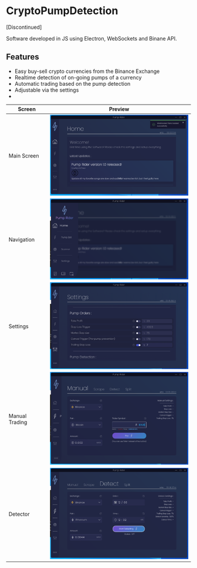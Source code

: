 # CryptoPumpDetection
[Discontinued] 

Software developed in JS using Electron, WebSockets and Binane API.

## Features
- Easy buy-sell crypto currencies from the Binance Exchange
- Realtime detection of on-going pumps of a currency
- Automatic trading based on the pump detection
- Adjustable via the settings
- 
| Screen     | Preview |
| ---      | ---       |
| Main Screen | <img src="https://github.com/MrAlvaroRamirez/CryptoPumpDetection/blob/main/preview/main.PNG" width=420 />|
| Navigation| <img src="https://github.com/MrAlvaroRamirez/CryptoPumpDetection/blob/main/preview/navigation.PNG" width=420 />|
| Settings | <img src="https://github.com/MrAlvaroRamirez/CryptoPumpDetection/blob/main/preview/settings.PNG" width=420/>|
| Manual Trading | <img src="https://github.com/MrAlvaroRamirez/CryptoPumpDetection/blob/main/preview/manual.PNG" width=420/>|
| Detector | <img src="https://github.com/MrAlvaroRamirez/CryptoPumpDetection/blob/main/preview/detection.PNG" width=420/>|

